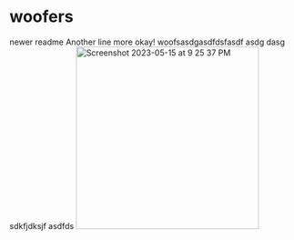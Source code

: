 # woofers
newer readme
Another line
more
okay!
woofsasdgasdfdsfasdf
asdg
dasg
sdkfjdksjf
asdfds
<img width="321" alt="Screenshot 2023-05-15 at 9 25 37 PM" src="https://github.com/CMADTESTING/woofers/assets/49326883/48bbcb2d-b602-4a9a-9209-ea5ff90d9667">
